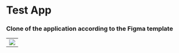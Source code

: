 # Test App

### Clone of the application according to the Figma template


 
<table>
  <tr>
    <td valign="top"><img src="https://user-images.githubusercontent.com/105007162/209985424-a244abf2-00ce-4050-ba16-0f590a442367.gif"></td>
  </tr>
 </table>
 
 

